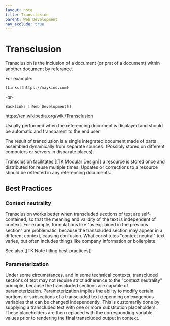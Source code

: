 ```yaml
---
layout: note
title: Transclusion
parent: Web Development
nav_exclude: true
---
```

# Transclusion
Transclusion is the inclusion of a document (or prat of a document) within another document by referance.

For example:
```shell
[Links](https://maykind.com)
```
-or-
```shell
Backlinks [[Web Development]]
```

https://en.wikipedia.org/wiki/Transclusion

Usually performed when the referencing document is displayed and should be automatic and transparent to the end user.

The result of transclusion is a single integrated document made of parts assembled dynamically from separate sources. (Possibly stored on different computers or servers in disparate places).

Transclusion facilitates [[TK Modular Design]] a resource is stored once and distributed for reuse multiple times. Updates or corrections to a resource should be reflected in any referencing documents.

## Best Practices
### Context neutrality
Transclusion works better when transcluded sections of text are self-contained, so that the meaning and validity of the text is independent of context. For example, formulations like "as explained in the previous section" are problematic, because the transcluded section may appear in a different context, causing confusion. What constitutes "context neutral" text varies, but often includes things like company information or boilerplate.

See also [[TK Note titling best practices]]

### Parameterization
Under some circumstances, and in some technical contexts, transcluded sections of text may not require strict adherence to the "context neutrality" principle, because the transcluded sections are capable of parameterization. Parameterization implies the ability to modify certain portions or subsections of a transcluded text depending on exogenous variables that can be changed independently. This is customarily done by supplying a transcluded text with one or more substitution placeholders. These placeholders are then replaced with the corresponding variable values prior to rendering the final transcluded output in context.
